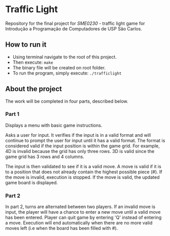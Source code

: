 # Traffic Light

Repository for the final project for *SME0230* - traffic light game for
Introdução a Programação de Computadores de USP São Carlos.

## How to run it

* Using terminal navigate to the root of this project.
* Then execute: ```make```
* The binary file will be created on root folder. 
* To run the program, simply execute: ```./trafficlight```

## About the project

The work will be completed in four parts, described below.

### Part 1

Displays a menu with basic game instructions.

Asks a user for input. It verifies if the input is in a valid format and will
continue to prompt the user for input until it has a valid format. The format
is considered valid if the input position is within the game grid. For example,
4D is invalid because the grid has only three rows. 3D is valid since the game
grid has 3 rows and 4 columns.

The input is then validated to see if it is a valid move. A move is valid if it
is to a position that does not already contain the highest possible piece (#).
If the move is invalid, execution is stopped. If the move is valid, the
updated game board is displayed.

### Part 2

In part 2, turns are alternated between two players. If an invalid move is input, 
the player will have a chance to enter a new move until a valid move has been 
entered. Player can quit game by entering 'Q' instead of entering a move. 
Execution will end automatically when there are no more valid moves left (i.e 
when the board has been filled with #).
